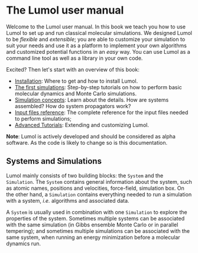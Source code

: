 # The Lumol user manual

Welcome to the Lumol user manual. In this book we teach you how to use Lumol to
set up and run classical molecular simulations. We designed Lumol to be
*flexible* and *extensible*; you are able to customize your simulation to suit
your needs and use it as a platform to implement your own algorithms and
customized potential functions in an *easy* way. You can use Lumol as a command
line tool as well as a library in your own code.

Excited? Then let's start with an overview of this book:
- [Installation](installation.html): Where to get and how to install Lumol.
- [The first simulations](): Step-by-step tutorials on
  how to perform basic molecular dynamics and Monte Carlo simulations.
- [Simulation concepts](concepts/intro.html): Learn about the details. How are
  systems assembled? How do system propagators work?
- [Input files reference](input/intro.html): The complete reference for the
  input files needed to perform simulations;
- [Advanced Tutorials](): Extending and customizing Lumol.

**Note**: Lumol is actively developed and should be considered as alpha software.
As the code is likely to change so is this documentation.

## Systems and Simulations

Lumol mainly consists of two building blocks: the `System` and the `Simulation`.
The `System` contains general information about the system, such as atomic
names, positions and velocities, force-field, simulation box. On the other hand,
a `Simulation` contains everything needed to run a simulation with a system,
*i.e.* algorithms and associated data.

A `System` is usually used in combination with one `Simulation` to explore the
properties of the system. Sometimes multiple systems can be associated with the
same simulation (in Gibbs ensemble Monte Carlo or in parallel tempering); and
sometimes multiple simulations can be associated with the same system, when
running an energy minimization before a molecular dynamics run.
